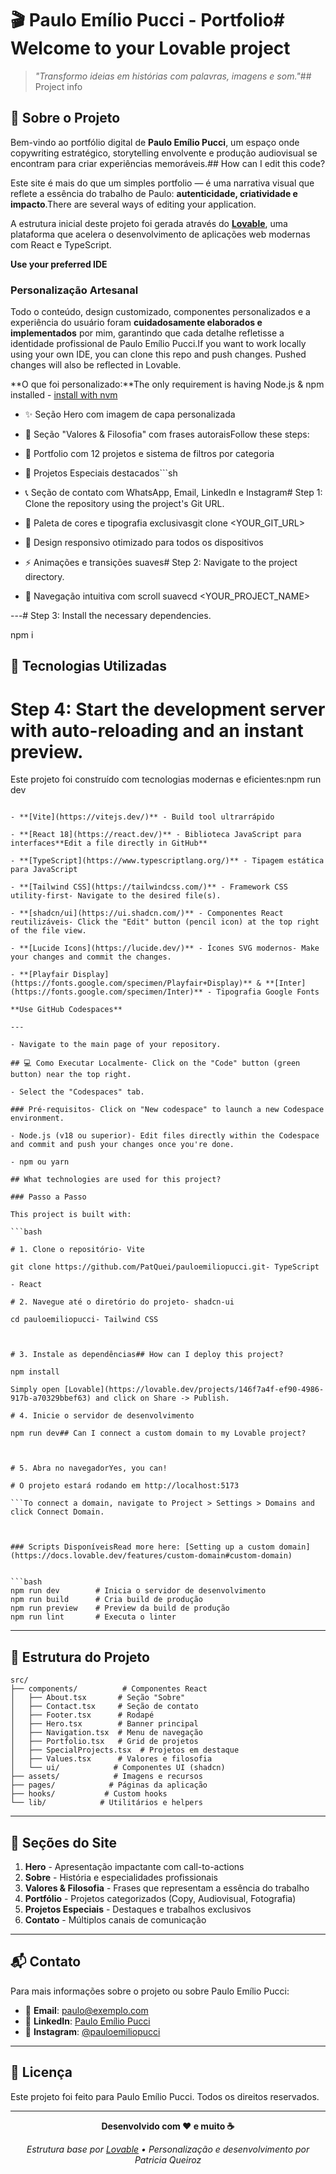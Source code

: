 # 🎬 Paulo Emílio Pucci - Portfolio# Welcome to your Lovable project

> _"Transformo ideias em histórias com palavras, imagens e som."_## Project info

## 📖 Sobre o Projeto

Bem-vindo ao portfólio digital de **Paulo Emílio Pucci**, um espaço onde copywriting estratégico, storytelling envolvente e produção audiovisual se encontram para criar experiências memoráveis.## How can I edit this code?

Este site é mais do que um simples portfolio — é uma narrativa visual que reflete a essência do trabalho de Paulo: **autenticidade, criatividade e impacto**.There are several ways of editing your application.

A estrutura inicial deste projeto foi gerada através do [**Lovable**](https://lovable.dev), uma plataforma que acelera o desenvolvimento de aplicações web modernas com React e TypeScript.

**Use your preferred IDE**

### Personalização Artesanal

Todo o conteúdo, design customizado, componentes personalizados e a experiência do usuário foram **cuidadosamente elaborados e implementados** por mim, garantindo que cada detalhe refletisse a identidade profissional de Paulo Emílio Pucci.If you want to work locally using your own IDE, you can clone this repo and push changes. Pushed changes will also be reflected in Lovable.

**O que foi personalizado:**The only requirement is having Node.js & npm installed - [install with nvm](https://github.com/nvm-sh/nvm#installing-and-updating)

- ✨ Seção Hero com imagem de capa personalizada

- 🎯 Seção "Valores & Filosofia" com frases autoraisFollow these steps:

- 📁 Portfolio com 12 projetos e sistema de filtros por categoria

- 🎨 Projetos Especiais destacados```sh

- 📞 Seção de contato com WhatsApp, Email, LinkedIn e Instagram# Step 1: Clone the repository using the project's Git URL.

- 🎨 Paleta de cores e tipografia exclusivasgit clone <YOUR_GIT_URL>

- 📱 Design responsivo otimizado para todos os dispositivos

- ⚡ Animações e transições suaves# Step 2: Navigate to the project directory.

- 🧭 Navegação intuitiva com scroll suavecd <YOUR_PROJECT_NAME>

---# Step 3: Install the necessary dependencies.

npm i

## 🚀 Tecnologias Utilizadas

# Step 4: Start the development server with auto-reloading and an instant preview.

Este projeto foi construído com tecnologias modernas e eficientes:npm run dev

````

- **[Vite](https://vitejs.dev/)** - Build tool ultrarrápido

- **[React 18](https://react.dev/)** - Biblioteca JavaScript para interfaces**Edit a file directly in GitHub**

- **[TypeScript](https://www.typescriptlang.org/)** - Tipagem estática para JavaScript

- **[Tailwind CSS](https://tailwindcss.com/)** - Framework CSS utility-first- Navigate to the desired file(s).

- **[shadcn/ui](https://ui.shadcn.com/)** - Componentes React reutilizáveis- Click the "Edit" button (pencil icon) at the top right of the file view.

- **[Lucide Icons](https://lucide.dev/)** - Ícones SVG modernos- Make your changes and commit the changes.

- **[Playfair Display](https://fonts.google.com/specimen/Playfair+Display)** & **[Inter](https://fonts.google.com/specimen/Inter)** - Tipografia Google Fonts

**Use GitHub Codespaces**

---

- Navigate to the main page of your repository.

## 💻 Como Executar Localmente- Click on the "Code" button (green button) near the top right.

- Select the "Codespaces" tab.

### Pré-requisitos- Click on "New codespace" to launch a new Codespace environment.

- Node.js (v18 ou superior)- Edit files directly within the Codespace and commit and push your changes once you're done.

- npm ou yarn

## What technologies are used for this project?

### Passo a Passo

This project is built with:

```bash

# 1. Clone o repositório- Vite

git clone https://github.com/PatQuei/pauloemiliopucci.git- TypeScript

- React

# 2. Navegue até o diretório do projeto- shadcn-ui

cd pauloemiliopucci- Tailwind CSS



# 3. Instale as dependências## How can I deploy this project?

npm install

Simply open [Lovable](https://lovable.dev/projects/146f7a4f-ef90-4986-917b-a70329bbef63) and click on Share -> Publish.

# 4. Inicie o servidor de desenvolvimento

npm run dev## Can I connect a custom domain to my Lovable project?



# 5. Abra no navegadorYes, you can!

# O projeto estará rodando em http://localhost:5173

```To connect a domain, navigate to Project > Settings > Domains and click Connect Domain.



### Scripts DisponíveisRead more here: [Setting up a custom domain](https://docs.lovable.dev/features/custom-domain#custom-domain)


```bash
npm run dev        # Inicia o servidor de desenvolvimento
npm run build      # Cria build de produção
npm run preview    # Preview da build de produção
npm run lint       # Executa o linter
````

---

## 📂 Estrutura do Projeto

```
src/
├── components/          # Componentes React
│   ├── About.tsx       # Seção "Sobre"
│   ├── Contact.tsx     # Seção de contato
│   ├── Footer.tsx      # Rodapé
│   ├── Hero.tsx        # Banner principal
│   ├── Navigation.tsx  # Menu de navegação
│   ├── Portfolio.tsx   # Grid de projetos
│   ├── SpecialProjects.tsx  # Projetos em destaque
│   ├── Values.tsx      # Valores e filosofia
│   └── ui/            # Componentes UI (shadcn)
├── assets/            # Imagens e recursos
├── pages/            # Páginas da aplicação
├── hooks/           # Custom hooks
└── lib/            # Utilitários e helpers
```

---

## 🎨 Seções do Site

1. **Hero** - Apresentação impactante com call-to-actions
2. **Sobre** - História e especialidades profissionais
3. **Valores & Filosofia** - Frases que representam a essência do trabalho
4. **Portfólio** - Projetos categorizados (Copy, Audiovisual, Fotografia)
5. **Projetos Especiais** - Destaques e trabalhos exclusivos
6. **Contato** - Múltiplos canais de comunicação

---

## 📬 Contato

Para mais informações sobre o projeto ou sobre Paulo Emílio Pucci:

- 📧 **Email**: paulo@exemplo.com
- 💼 **LinkedIn**: [Paulo Emílio Pucci](https://www.linkedin.com/in/paulo-emilio-pucci-b2863b52/)
- 📸 **Instagram**: [@pauloemiliopucci](https://www.instagram.com/pauloemiliopucci/)

---

## 📄 Licença

Este projeto foi feito para Paulo Emílio Pucci. Todos os direitos reservados.

---

<div align="center">

**Desenvolvido com ❤️ e muito ☕**

_Estrutura base por [Lovable](https://lovable.dev) • Personalização e desenvolvimento por Patricia Queiroz_

</div>
